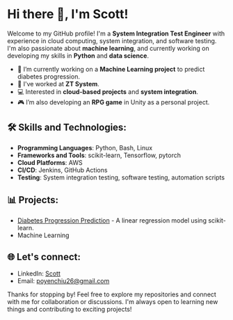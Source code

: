 # Hi there 👋, I'm Scott!

Welcome to my GitHub profile! I'm a **System Integration Test Engineer** with experience in cloud computing, system integration, and software testing. I'm also passionate about **machine learning**, and currently working on developing my skills in **Python** and **data science**. 

- 🔭 I’m currently working on a **Machine Learning project** to predict diabetes progression.
- 💼 I've worked at **ZT System**.
- 💻 Interested in **cloud-based projects** and **system integration**.
- 🎮 I’m also developing an **RPG game** in Unity as a personal project.
  
## 🛠️ Skills and Technologies:
- **Programming Languages**: Python, Bash, Linux
- **Frameworks and Tools**: scikit-learn, Tensorflow, pytorch
- **Cloud Platforms**: AWS
- **CI/CD**: Jenkins, GitHub Actions
- **Testing**: System integration testing, software testing, automation scripts

## 📊 Projects:
- [Diabetes Progression Prediction](https://github.com/yourusername/diabetes-progression) - A linear regression model using scikit-learn.
- Machine Learning
  
## 🌐 Let's connect:
- LinkedIn: [Scott](https://www.linkedin.com/in/your-profile/)
- Email: [poyenchiu26@gmail.com](mailto:poyenchiu26@gmail.com)

Thanks for stopping by! Feel free to explore my repositories and connect with me for collaboration or discussions. I'm always open to learning new things and contributing to exciting projects!

